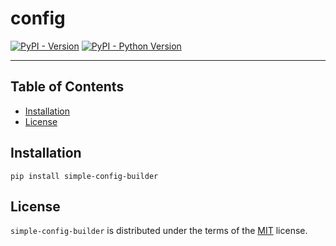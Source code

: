 # config

[![PyPI - Version](https://img.shields.io/pypi/v/config.svg)](https://pypi.org/project/simple-config-builder)
[![PyPI - Python Version](https://img.shields.io/pypi/pyversions/config.svg)](https://pypi.org/project/simple-config-builder)

-----

## Table of Contents

- [Installation](#installation)
- [License](#license)

## Installation

```console
pip install simple-config-builder
```

## License

`simple-config-builder` is distributed under the terms of the [MIT](https://spdx.org/licenses/MIT.html) license.
